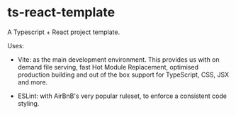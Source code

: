 # ts-react-template

A Typescript + React project template.

Uses:

- Vite: as the main development environment. This provides us with on demand file serving, fast Hot Module Replacement, optimised production building and out of the box support for TypeScript, CSS, JSX and more.

- ESLint: with AirBnB's very popular ruleset, to enforce a consistent code styling.
